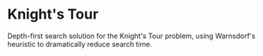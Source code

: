 # Knight's Tour

Depth-first search solution for the Knight's Tour problem, using Warnsdorf's heuristic to dramatically reduce search time.
